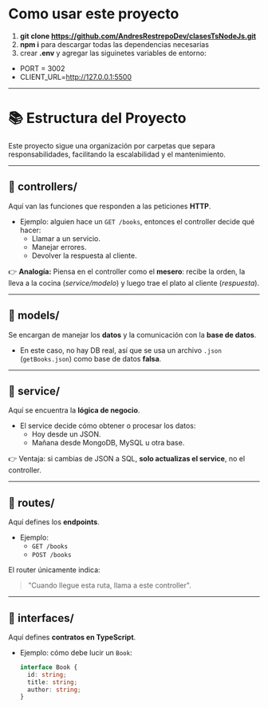 # Como usar este proyecto
1. **git clone https://github.com/AndresRestrepoDev/clasesTsNodeJs.git**
2. **npm i** para descargar todas las dependencias necesarias
3. crear **.env** y agregar las siguinetes variables de entorno:
  - PORT = 3002
  - CLIENT_URL=http://127.0.0.1:5500

---  


# 📚 Estructura del Proyecto

Este proyecto sigue una organización por carpetas que separa responsabilidades, facilitando la escalabilidad y el mantenimiento.  

---  

## 📁 controllers/

Aquí van las funciones que responden a las peticiones **HTTP**.  
- Ejemplo: alguien hace un `GET /books`, entonces el controller decide qué hacer:  
  - Llamar a un servicio.  
  - Manejar errores.  
  - Devolver la respuesta al cliente.  

👉 **Analogía:** Piensa en el controller como el **mesero**: recibe la orden, la lleva a la cocina (*service/modelo*) y luego trae el plato al cliente (*respuesta*).

---

## 📁 models/

Se encargan de manejar los **datos** y la comunicación con la **base de datos**.  
- En este caso, no hay DB real, así que se usa un archivo `.json` (`getBooks.json`) como base de datos **falsa**.

---

## 📁 service/

Aquí se encuentra la **lógica de negocio**.  
- El service decide cómo obtener o procesar los datos:  
  - Hoy desde un JSON.  
  - Mañana desde MongoDB, MySQL u otra base.  

👉 Ventaja: si cambias de JSON a SQL, **solo actualizas el service**, no el controller.

---

## 📁 routes/

Aquí defines los **endpoints**.  
- Ejemplo:  
  - `GET /books`  
  - `POST /books`  

El router únicamente indica:  
> "Cuando llegue esta ruta, llama a este controller".

---

## 📁 interfaces/

Aquí defines **contratos en TypeScript**.  
- Ejemplo: cómo debe lucir un `Book`:  
  ```ts
  interface Book {
    id: string;
    title: string;
    author: string;
  }
